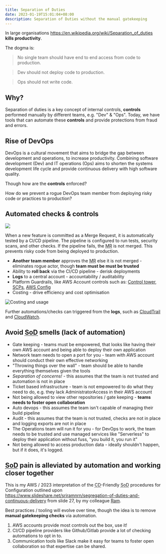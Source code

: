 ```yaml
---
title: Separation of Duties
date: 2023-01-19T15:01:04+08:00
description: Separation of Duties without the manual gatekeeping
---
```


In large organisations https://en.wikipedia.org/wiki/Separation_of_duties  **kills productivity**.

The dogma is:

> No single team should have end to end access from code to production.

> Dev should not deploy code to production.

> Ops should not write code.

## Why?

Separation of duties is a key concept of internal controls, **controls** performed manually by different teams, e.g. "Dev" & "Ops". Today, we have tools that can automate these **controls** and provide protections from fraud and errors.

## Rise of DevOps

DevOps is a cultural movement that aims to bridge the gap between development and operations, to increase productivity. Combining software development (Dev) and IT operations (Ops) aims to shorten the systems development life cycle and provide continuous delivery with high software quality.

Though how are the **controls** enforced? 

How do we prevent a rogue DevOps team member from deploying risky code or practices to production?

## Automated checks & controls

<a href="https://docs.gitlab.com/ee/user/application_security/index.html#application-coverage">
<img src="https://docs.gitlab.com/ee/user/application_security/img/secure_tools_and_cicd_stages.png">
</a>

When a new feature is committed as a Merge Request, it is automatically tested by a CI/CD pipeline. The pipeline is configured to run tests, security scans, and other checks. If the pipeline fails, the <abbr title="Merge Request">MR</abbr> is not merged. This prevents risky code from being deployed to production.

* **Another team member** approves the <abbr title="Merge Request">MR</abbr> else it is not merged - eliminates rogue actor, though **team must be must be trusted**
* Ability to **roll back** via the CI/CD pipeline - derisk deployments
* **Logs** to a central account - accountability / auditability
* Platform Guardrails, like AWS Account controls such as: [Control tower](https://aws.amazon.com/controltower/), [SCPs](https://docs.aws.amazon.com/organizations/latest/userguide/orgs_manage_policies_scps.html), [AWS Config](https://aws.amazon.com/config/)
* Costing - drive efficiency and cost optimisation

<img src="https://s.natalian.org/2023-01-19/cost-usage.png" alt="Costing and usage">

Further automations/checks can triggered from the **logs**, such as [CloudTrail](https://docs.aws.amazon.com/awscloudtrail/latest/userguide/cloudtrail-user-guide.html) and [CloudWatch](https://docs.aws.amazon.com/AmazonCloudWatch/latest/logs/WhatIsCloudWatchLogs.html).

## Avoid <abbr title="Separation of Duties">SoD</abbr> smells (lack of automation)

- Gate keeping - teams must be empowered, that looks like having their own AWS account and being able to deploy their own application
- Network team needs to open a port for you - team with AWS account should conduct their own effective networking
- "Throwing things over the wall" - team should be able to handle everything themselves given the tools
- _Separation of concerns!_ - this assumes that the team is not trusted and automation is not in place
- Ticket based infrastructure - team is not empowered to do what they need to do, e.g. they lack AdministratorAccess in their AWS account
- Not being allowed to view other repositories / gate keeping - **teams needs to foster open collaboration**
- Auto devops - this assumes the team isn't capable of managing their build pipeline
- Audit - this assumes that the team is not trusted, checks are not in place and logging exports are not in place
- The Operations team will run it for you - for DevOps to work, the team needs to be trusted and use managed services like "Serverless" to deploy their application without fuss, "you build it, you run it"
- Not being allowed to access production data - ideally shouldn't happen, but if it does, it's logged. 

## <abbr title="Separation of Duties">SoD</abbr> pain is alleviated by automation and working closer together

This is my AWS / 2023 interpretation of the <abbr title="Continuous Delivery">CD</abbr>-Friendly <abbr title="Separation of Duties">SoD</abbr> procedures for Configuration outlined upon https://www.slideshare.net/sriramnrn/segregation-of-duties-and-continuous-delivery from slide 27, by my colleague [Ram](https://www.sriramnarayanan.com/segregation-of-duties-and-continuous-delivery/).

Best practices / tooling will evolve over time, though the idea is to remove **manual gatekeeping checks** via automation. 

1. AWS accounts provide most controls out the box, use it!
2. CI/CD pipeline providers like Github/Gitlab provide a lot of checking automations to opt in to. 
3. Communication tools like Slack make it easy for teams to foster open collaboration so that expertise can be shared.
